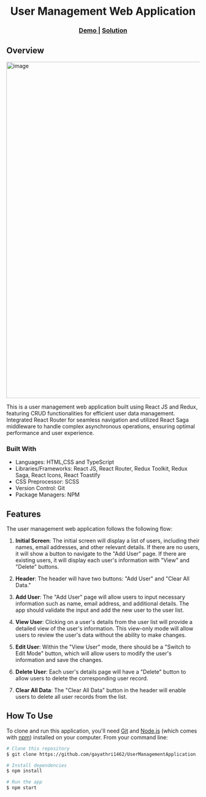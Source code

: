 <h1 align="center">User Management Web Application</h1>
<div align="center">
  <h3>
    <a href="https://2x7tt5.csb.app/" target="_blank" rel=“noreferrer”>
      Demo
    </a>
    <span> | </span>
    <a href="https://github.com/gayathri1462/UserManagementApplication" target="_blank" rel=“noreferrer”>
      Solution
    </a>
  </h3>
</div>

<!-- OVERVIEW -->

## Overview
<img width="877" alt="image" src="https://github.com/gayathri1462/ToDoApp/assets/42805318/4dae3ceb-ab02-474b-9f74-ec3332c6c821">


<p> This is a user management web application built using React JS and Redux, featuring CRUD functionalities for efficient user data management. Integrated React Router for seamless navigation and utilized React Saga middleware to handle complex asynchronous operations, ensuring optimal performance and user experience.</p>

### Built With
- Languages: HTML,CSS and TypeScript
- Libraries/Frameworks: React JS, React Router, Redux Toolkit, Redux Saga, React Icons, React Toastify
- CSS Preprocessor: SCSS
- Version Control: Git 
- Package Managers: NPM

## Features

The user management web application follows the following flow:

1. **Initial Screen**: The initial screen will display a list of users, including their names, email addresses, and other relevant details. If there are no users, it will show a button to navigate to the "Add User" page. If there are existing users, it will display each user's information with "View" and "Delete" buttons.

2. **Header**: The header will have two buttons: "Add User" and "Clear All Data."

3. **Add User**: The "Add User" page will allow users to input necessary information such as name, email address, and additional details. The app should validate the input and add the new user to the user list.

4. **View User**: Clicking on a user's details from the user list will provide a detailed view of the user's information. This view-only mode will allow users to review the user's data without the ability to make changes.

5. **Edit User**: Within the "View User" mode, there should be a "Switch to Edit Mode" button, which will allow users to modify the user's information and save the changes.

6. **Delete User**: Each user's details page will have a "Delete" button to allow users to delete the corresponding user record.

7. **Clear All Data**: The "Clear All Data" button in the header will enable users to delete all user records from the list.


## How To Use
To clone and run this application, you'll need [Git](https://git-scm.com) and [Node.js](https://nodejs.org/en/download/) (which comes with [npm](http://npmjs.com)) installed on your computer. From your command line:

```bash
# Clone this repository
$ git clone https://github.com/gayathri1462/UserManagementApplication

# Install dependencies
$ npm install

# Run the app
$ npm start
```


